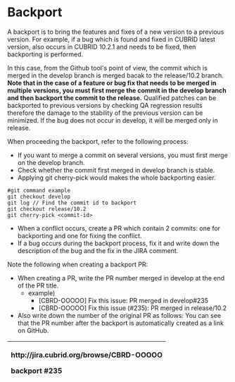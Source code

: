 # Backport

A backport is to bring the features and fixes of a new version to a previous version. For example, if a bug which is found and fixed in CUBRID latest version, also occurs in CUBRID 10.2.1 and needs to be fixed, then backporting is performed.

In this case, from the Github tool's point of view, the commit which is merged in the develop branch is merged bacak to the release/10.2 branch. **Note that in the case of a feature or bug fix that needs to be merged in multiple versions, you must first merge the commit in the develop branch and then backport the commit to the release.** Qualified patches can be backported to previous versions by checking QA regression results therefore the damage to the stability of the previous version can be minimized. If the bug does not occur in develop, it will be merged only in release.

When proceeding the backport, refer to the following process:  

* If you want to merge a commit on several versions, you must first merge on the develop branch.
* Check whether the commit first merged in develop branch is stable.
* Applying git cherry-pick would makes the whole backporting easier. 

```text
#git command example 
git checkout develop
git log // Find the commit id to backport
git checkout release/10.2
git cherry-pick <commit-id>
```

* When a conflict occurs, create a PR which contain 2 commits: one for backporting and one for fixing the conflict. 
* If a bug occurs during the backport process, fix it and write down the description of the bug and the fix in the JIRA comment. 

Note the following when creating a backport PR:

* When creating a PR, write the PR number merged in develop at the end of the PR title.
  * example\) 
    * \[CBRD-OOOOO\] Fix this issue: PR merged in develop\#235 
    * \[CBRD-OOOOO\] Fix this issue \(\#235\): PR merged in release/10.2
* Also write down the number of the original PR as follows: You can see that the PR number after the backport is automatically created as a link on GitHub.

<table>
  <thead>
    <tr>
      <th style="text-align:left">
        <p>http://jira.cubrid.org/browse/CBRD-OOOOO
          <br />
        </p>
        <p>backport #235</p>
      </th>
    </tr>
  </thead>
  <tbody></tbody>
</table>



